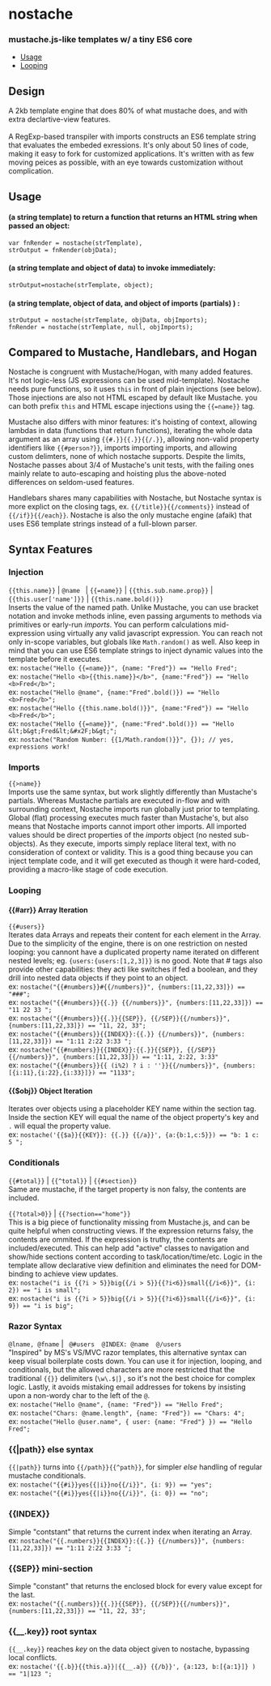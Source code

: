 # nostache
### mustache.js-like templates w/ a tiny ES6 core

* [Usage](#usage)
* [Looping](#looping)


## Design
A 2kb template engine that does 80% of what mustache does, and with extra declartive-view features. <br /> <br />
A RegExp-based transpiler with imports constructs an ES6 template string that evaluates the embeded exressions. It's only about 50 lines of code, making it easy to fork for customized applications. It's written with as few moving peices as possible, with an eye towards customization without complication.



## Usage
#### (a string template) to return a function that returns an HTML string when passed an object: <br />
```
var fnRender = nostache(strTemplate),
strOutput = fnRender(objData);
````

#### (a string template and object of data) to invoke immediately:<br />
`strOutput=nostache(strTemplate, object);`

#### (a string template, object of data, and object of imports (partials) ) :
`strOutput = nostache(strTemplate, objData, objImports);` <br />
`fnRender = nostache(strTemplate, null, objImports);` 

## Compared to Mustache, Handlebars, and Hogan
Nostache is congruent with Mustache/Hogan, with many added features. It's not logic-less (JS expressions can be used mid-template).  Nostache needs pure functions, so it uses `this` in front of plain injections (see below). Those injections are also not HTML escaped by default like Mustache. you can both prefix `this` and HTML escape injections using the `{{=name}}` tag. 

Mustache also differs with minor features: it's hoisting of context, allowing lambdas in data (functions that return functions), iterating the whole data argument as an array using `{{#.}}{{.}}{{/.}}`, allowing non-valid property identifiers like `{{#person?}}`, imports importing imports, and allowing custom delimters, none of which nostache supports. Despite the limits, Nostache passes about 3/4 of Mustache's unit tests, with the failing ones mainly relate to auto-escaping and hoisting plus the above-noted differences on seldom-used features.

Handlebars shares many capabilities with Nostache, but Nostache syntax is more explict on the closing tags, ex. `{{/title}}{{/comments}}` instead of `{{/if}}{{/each}}`. Nostache is also the only mustache engine (afaik) that uses ES6 template strings instead of a full-blown parser.


## Syntax Features

### Injection
`{{this.name}}` | `@name ` | `{{=name}}` | `{{this.sub.name.prop}}` | `{{this.user['name']}}` | `{{this.name.bold()}}`  <br />
Inserts the value of the named path. Unlike Mustache, you can use bracket notation and invoke methods inline, even passing arguments to methods via primitives or early-run _imports_. You can perform calculations mid-expression using virtually any valid javascript expression. You can reach not only in-scope variables, but globals like `Math.random()` as well. Also keep in mind that you can use ES6 template strings to inject dynamic values into the template before it executes.
<br /> ex: `nostache("Hello {{=name}}", {name: "Fred"}) == "Hello Fred";`
<br /> ex: `nostache("Hello <b>{{this.name}}</b>", {name:"Fred"}) == "Hello <b>Fred</b>";`
<br /> ex: `nostache("Hello @name", {name:"Fred".bold()}) == "Hello <b>Fred</b>";`
<br /> ex: `nostache("Hello {{this.name.bold()}}", {name:"Fred"}) == "Hello <b>Fred</b>";`
<br /> ex: `nostache("Hello {{=name}}", {name:"Fred".bold()}) == "Hello &lt;b&gt;Fred&lt;&#x2F;b&gt;";`
<br /> ex: `nostache("Random Number: {{1/Math.random()}}", {}); // yes, expressions work!`


### Imports
`{{>name}}` <br />
Imports use the same syntax, but work slightly differently than Mustache's partials. Whereas Mustache partials are executed in-flow and with surrounding context, Nostache imports run globally just prior to templating. Global (flat) processing executes much faster than Mustache's, but also means that Nostache imports cannot import other imports. All imported values should be direct properties of the _imports_ object (no nested sub-objects).  As they execute, imports simply replace literal text, with no consideration of context or validity. This is a good thing because you can inject template code, and it will get executed as though it were hard-coded, providing a macro-like stage of code execution.


### Looping

#### {{#arr}} Array Iteration
`{{#users}}` <br />
Iterates data Arrays and repeats their content for each element in the Array.
Due to the simplicity of the engine, there is on one restriction on nested looping: you cannont have a duplicated property name iterated on different nested levels; eg. `{users:{users:[1,2,3]}}` is no good. Note that # tags also provide other capabilities: they acti like switches if fed a boolean, and they drill into nested data objects if they point to an object.
<br /> ex: ` nostache("{{#numbers}}#{{/numbers}}", {numbers:[11,22,33]}) == "###"; `
<br /> ex: ` nostache("{{#numbers}}{{.}} {{/numbers}}", {numbers:[11,22,33]}) == "11 22 33 "; `
<br /> ex: ` nostache("{{#numbers}}{{.}}{{SEP}}, {{/SEP}}{{/numbers}}", {numbers:[11,22,33]}) == "11, 22, 33"; `
<br /> ex: ` nostache("{{#numbers}}{{INDEX}}:{{.}} {{/numbers}}", {numbers:[11,22,33]}) == "1:11 2:22 3:33 "; `
<br /> ex: ` nostache("{{#numbers}}{{INDEX}}:{{.}}{{SEP}}, {{/SEP}}{{/numbers}}", {numbers:[11,22,33]}) == "1:11, 2:22, 3:33" `
<br /> ex: ` nostache("{{#numbers}}{{ (i%2) ? i : ''}}{{/numbers}}", {numbers:[{i:11},{i:22},{i:33}]}) == "1133"; `

#### {{$obj}} Object Iteration
 Iterates over objects using a placeholder KEY name within the section tag. <br />
 Inside the section KEY will equal the name of the object property's key and `.` will equal the property value.
<br /> ex:  `nostache('{{$a}}{{KEY}}: {{.}} {{/a}}', {a:{b:1,c:5}}) == "b: 1 c: 5 ";`

### Conditionals
`{{#total}}` | `{{^total}}` | `{{#section}}` <br />
Same are mustache, if the target property is non falsy, the contents are included. <br />

`{{?total>0}}` | `{{?section=="home"}}` <br />
This is a big piece of functionality missing from Mustache.js, and can be quite helpful when constructing views. If the expression returns falsy, the contents are ommited. If the expression is truthy, the contents are included/executed. This can help add "active" classes to navigation and show/hide sections content according to task/location/time/etc. Logic in the template allow declarative view definition and eliminates the need for DOM-binding to achieve view updates.
<br /> ex: ` nostache("i is {{?i > 5}}big{{/i > 5}}{{?i<6}}small{{/i<6}}", {i: 2}) == "i is small"; `
<br /> ex: ` nostache("i is {{?i > 5}}big{{/i > 5}}{{?i<6}}small{{/i<6}}", {i: 9}) == "i is big"; `





### Razor Syntax
`@lname, @fname` | ` @#users  @INDEX: @name  @/users` <br />
"Inspired" by MS's VS/MVC razor templates, this alternative syntax can keep visual boilerplate costs down. You can use it for injection, looping, and conditionals, but the allowed characters are more restricted that the traditional `{{}}` delimiters (`\w\.$|`) , so it's not the best choice for complex logic. Lastly, it avoids mistaking email addresses for tokens by insisting upon a non-wordy char to the left of the `@`.
<br /> ex: ` nostache("Hello @name", {name: "Fred"}) == "Hello Fred"; `
<br /> ex: ` nostache("Chars: @name.length", {name: "Fred"}) == "Chars: 4"; `
<br /> ex: ` nostache("Hello @user.name", { user: {name: "Fred"} }) == "Hello Fred"; `

### {{|path}} else syntax
`{{|path}}` turns into `{{/path}}{{^path}}`, for simpler _else_ handling of regular mustache conditionals.
<br /> ex: ` nostache("{{#i}}yes{{|i}}no{{/i}}", {i: 9}) == "yes"; `
<br /> ex: ` nostache("{{#i}}yes{{|i}}no{{/i}}", {i: 0}) == "no"; `
    
### {{INDEX}}
  Simple "contstant" that returns the current index when iterating an Array.
<br /> ex: ` nostache("{{.numbers}}{{INDEX}}:{{.}} {{/numbers}}", {numbers:[11,22,33]}) == "1:11 2:22 3:33 "; `

### {{SEP}} mini-section
   Simple "constant" that returns the enclosed block for every value except for the last. 
<br /> ex: ` nostache("{{.numbers}}{{.}}{{SEP}}, {{/SEP}}{{/numbers}}", {numbers:[11,22,33]}) == "11, 22, 33"; `

### {{__.key}} root syntax
`{{__.key}}` reaches _key_ on the data object given to nostache, bypassing local conflicts. 
<br /> ex:  `nostache('{{.b}}{{this.a}}|{{__.a}} {{/b}}', {a:123, b:[{a:1}]} ) == "1|123 ";`




